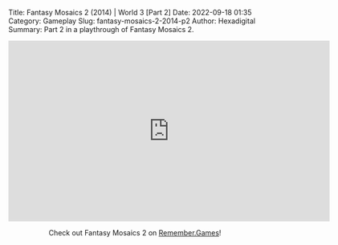 Title: Fantasy Mosaics 2 (2014) | World 3 [Part 2]
Date: 2022-09-18 01:35
Category: Gameplay
Slug: fantasy-mosaics-2-2014-p2
Author: Hexadigital
Summary: Part 2 in a playthrough of Fantasy Mosaics 2.

<center><iframe src="https://www.youtube.com/embed/r5vJkkpmarc?feature=oembed" allow="accelerometer; autoplay; encrypted-media; gyroscope; picture-in-picture" width="640" height="360" frameborder="0"></iframe>

Check out Fantasy Mosaics 2 on [Remember.Games](https://remember.games/game/6395/fantasy-mosaics-2/)!</center>

